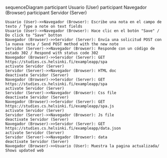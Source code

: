 sequenceDiagram
    participant Usuario (User)
    participant Navegador (Browser) 
    participant Servidor (Server) 
	
    Usuario (User)->>Navegador (Browser): Escribe una nota en el campo de texto / Type a note on text fields
    Usuario (User)->>Navegador (Browser): Hace clic en el botón "Save" / Do click to "Save" botton
    Navegador (Browser)->>Servidor (Server): Envía una solicitud POST con la nueva nota / Send POST method with the new note
    Servidor (Server)->>Navegador (Browser): Responde con un código de estado 302 / Respond with status code 302
    Navegador (Browser)->>Servidor (Server): GET https://studies.cs.helsinki.fi/exampleapp/spa
    activate Servidor (Server)
    Servidor (Server)->>Navegador (Browser): HTML doc
    deactivate Servidor (Server)
    Navegador (Browser)->>Servidor (Server): GET https://studies.cs.helsinki.fi/exampleapp/spa
    activate Servidor (Server)
    Servidor (Server)->>Navegador (Browser): Css file
    deactivate Servidor (Server)
    Navegador (Browser)->>Servidor (Server): GET https://studies.cs.helsinki.fi/exampleapp/spa.js 
    activate Servidor (Server)
    Servidor (Server)->>Navegador (Browser): Js file
    deactivate Servidor (Server)
    Navegador (Browser)->>Servidor (Server): GET https://studies.cs.helsinki.fi/exampleapp/data.json
    activate Servidor (Server)
    Servidor (Server)->>Navegador (Browser): data
    deactivate Servidor (Server)
    Navegador (Browser)->>Usuario (User): Muestra la pagina actualizada/ Shows updated web
   
